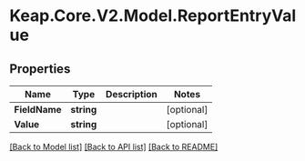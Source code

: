 # Keap.Core.V2.Model.ReportEntryValue

## Properties

Name | Type | Description | Notes
------------ | ------------- | ------------- | -------------
**FieldName** | **string** |  | [optional] 
**Value** | **string** |  | [optional] 

[[Back to Model list]](../README.md#documentation-for-models) [[Back to API list]](../README.md#documentation-for-api-endpoints) [[Back to README]](../README.md)

